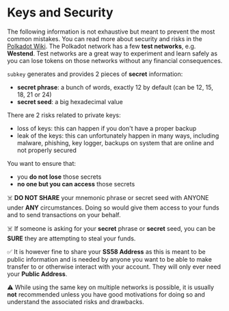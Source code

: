 # Keys and Security

The following information is not exhaustive but meant to prevent the most common mistakes.
You can read more about security and risks in the [Polkadot Wiki](https://wiki.polkadot.network/docs/learn-account-generation).
The Polkadot network has a few **test networks**, e.g. **Westend**. Test networks are a great way to experiment and learn safely as you can lose tokens on those networks without any financial consequences.

`subkey` generates and provides 2 pieces of **secret** information:
- **secret phrase**: a bunch of words, exactly 12 by default (can be 12, 15, 18, 21 or 24)
- **secret seed**: a big hexadecimal value

There are 2 risks related to private keys:
- loss of keys: this can happen if you don't have a proper backup
- leak of the keys: this can unfortunately happen in many ways, including malware, phishing, key logger, backups on system that are online and not properly secured

You want to ensure that:
- you **do not lose** those secrets
- **no one but you can access** those secrets

☠️ **DO NOT SHARE** your mnemonic phrase or secret seed with ANYONE under **ANY** circumstances. Doing so would give them access to your funds and to send transactions on your behalf.

☠️ If someone is asking for your **secret** phrase or **secret** seed, you can be **SURE** they are attempting to steal your funds.

✅ It is however fine to share your **SS58 Address** as this is meant to be public information and is needed by anyone you want to be able to make transfer to or otherwise interact with your account. They will only ever need your **Public Address**.

⚠️ While using the same key on multiple networks is possible, it is usually **not** recommended unless you have good motivations for doing so and understand the associated risks and drawbacks.
